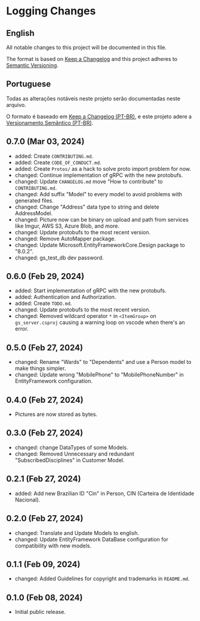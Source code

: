 # Logging Changes

## English

All notable changes to this project will be documented in this file.

The format is based on [Keep a Changelog](http://keepachangelog.com/)
and this project adheres to [Semantic Versioning](http://semver.org/).

## Portuguese

Todas as alterações notáveis ​​neste projeto serão documentadas neste arquivo.

O formato é baseado em [Keep a Changelog (PT-BR)](https://keepachangelog.com/pt-BR/1.0.0/),
e este projeto adere a [Versionamento Semântico (PT-BR)](https://semver.org/lang/pt-BR/).

<!--
for copy and paste
added:
changed:
fixed:
-->

## 0.7.0 (Mar 03, 2024)

- added: Create `CONTRIBUTING.md`.
- added: Create `CODE_OF_CONDUCT.md`.
- added: Create `Protos/` as a hack to solve proto import problem for now.
- changed: Continue implementation of gRPC with the new protobufs.
- changed: Update `CHANGELOG.md` move "How to contribute" to `CONTRIBUTING.md`.
- changed: Add suffix "Model" to every model to avoid problems with generated files.
- changed: Change "Address" data type to string and delete AddressModel.
- changed: Picture now can be binary on upload and path from services like Imgur, AWS S3, Azure Blob, and more.
- changed: Update protobufs to the most recent version.
- changed: Remove AutoMapper package.
- changed: Update Microsoft.EntityFrameworkCore.Design package to "8.0.2".
- changed: gs_test_db dev password.

## 0.6.0 (Feb 29, 2024)

- added: Start implementation of gRPC with the new protobufs.
- added: Authentication and Authorization.
- added: Create `TODO.md`.
- changed: Update protobufs to the most recent version.
- changed: Removed wildcard operator `*` in `<ItemGroup>` on `gs_server.csproj` causing a warning loop on vscode when there's an error.

## 0.5.0 (Feb 27, 2024)

- changed: Rename "Wards" to "Dependents" and use a Person model to make things simpler.
- changed: Update wrong "MobilePhone" to "MobilePhoneNumber" in EntityFramework configuration.

## 0.4.0 (Feb 27, 2024)

- Pictures are now stored as bytes.

## 0.3.0 (Feb 27, 2024)

- changed: change DataTypes of some Models.
- changed: Removed Unnecessary and redundant "SubscribedDisciplines" in Customer Model.

## 0.2.1 (Feb 27, 2024)

- added: Add new Brazilian ID "Cin" in Person, CIN (Carteira de Identidade Nacional).

## 0.2.0 (Feb 27, 2024)

- changed: Translate and Update Models to english.
- changed: Update EntityFramework DataBase configuration for compatibility with new models.

## 0.1.1 (Feb 09, 2024)

- changed: Added Guidelines for copyright and trademarks in `README.md`.

## 0.1.0 (Feb 08, 2024)

- Initial public release.
